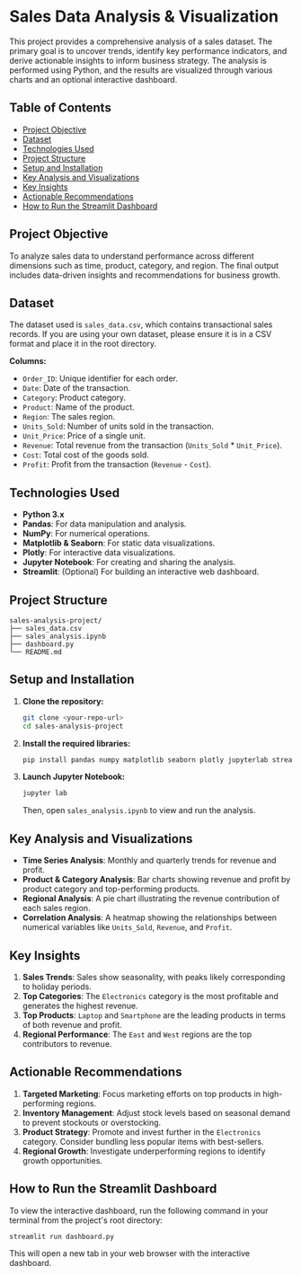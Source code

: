 # Sales Data Analysis & Visualization

This project provides a comprehensive analysis of a sales dataset. The primary goal is to uncover trends, identify key performance indicators, and derive actionable insights to inform business strategy. The analysis is performed using Python, and the results are visualized through various charts and an optional interactive dashboard.

## Table of Contents

- [Project Objective](#project-objective)
- [Dataset](#dataset)
- [Technologies Used](#technologies-used)
- [Project Structure](#project-structure)
- [Setup and Installation](#setup-and-installation)
- [Key Analysis and Visualizations](#key-analysis-and-visualizations)
- [Key Insights](#key-insights)
- [Actionable Recommendations](#actionable-recommendations)
- [How to Run the Streamlit Dashboard](#how-to-run-the-streamlit-dashboard)

## Project Objective

To analyze sales data to understand performance across different dimensions such as time, product, category, and region. The final output includes data-driven insights and recommendations for business growth.

## Dataset

The dataset used is `sales_data.csv`, which contains transactional sales records. If you are using your own dataset, please ensure it is in a CSV format and place it in the root directory.

**Columns:**
- `Order_ID`: Unique identifier for each order.
- `Date`: Date of the transaction.
- `Category`: Product category.
- `Product`: Name of the product.
- `Region`: The sales region.
- `Units_Sold`: Number of units sold in the transaction.
- `Unit_Price`: Price of a single unit.
- `Revenue`: Total revenue from the transaction (`Units_Sold` * `Unit_Price`).
- `Cost`: Total cost of the goods sold.
- `Profit`: Profit from the transaction (`Revenue` - `Cost`).

## Technologies Used

- **Python 3.x**
- **Pandas**: For data manipulation and analysis.
- **NumPy**: For numerical operations.
- **Matplotlib & Seaborn**: For static data visualizations.
- **Plotly**: For interactive data visualizations.
- **Jupyter Notebook**: For creating and sharing the analysis.
- **Streamlit**: (Optional) For building an interactive web dashboard.

## Project Structure

```
sales-analysis-project/
├── sales_data.csv
├── sales_analysis.ipynb
├── dashboard.py
└── README.md
```

## Setup and Installation

1.  **Clone the repository:**
    ```bash
    git clone <your-repo-url>
    cd sales-analysis-project
    ```

2.  **Install the required libraries:**
    ```bash
    pip install pandas numpy matplotlib seaborn plotly jupyterlab streamlit
    ```

3.  **Launch Jupyter Notebook:**
    ```bash
    jupyter lab
    ```
    Then, open `sales_analysis.ipynb` to view and run the analysis.

## Key Analysis and Visualizations

- **Time Series Analysis**: Monthly and quarterly trends for revenue and profit.
- **Product & Category Analysis**: Bar charts showing revenue and profit by product category and top-performing products.
- **Regional Analysis**: A pie chart illustrating the revenue contribution of each sales region.
- **Correlation Analysis**: A heatmap showing the relationships between numerical variables like `Units_Sold`, `Revenue`, and `Profit`.

## Key Insights

1.  **Sales Trends**: Sales show seasonality, with peaks likely corresponding to holiday periods.
2.  **Top Categories**: The `Electronics` category is the most profitable and generates the highest revenue.
3.  **Top Products**: `Laptop` and `Smartphone` are the leading products in terms of both revenue and profit.
4.  **Regional Performance**: The `East` and `West` regions are the top contributors to revenue.

## Actionable Recommendations

1.  **Targeted Marketing**: Focus marketing efforts on top products in high-performing regions.
2.  **Inventory Management**: Adjust stock levels based on seasonal demand to prevent stockouts or overstocking.
3.  **Product Strategy**: Promote and invest further in the `Electronics` category. Consider bundling less popular items with best-sellers.
4.  **Regional Growth**: Investigate underperforming regions to identify growth opportunities.

## How to Run the Streamlit Dashboard

To view the interactive dashboard, run the following command in your terminal from the project's root directory:

```bash
streamlit run dashboard.py
```

This will open a new tab in your web browser with the interactive dashboard.